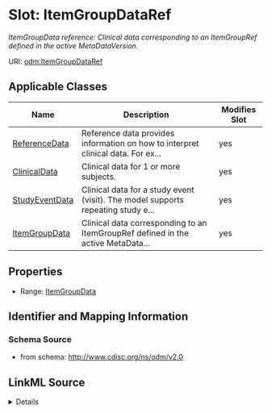 # Slot: ItemGroupDataRef


_ItemGroupData reference: Clinical data corresponding to an ItemGroupRef defined in the active MetaDataVersion._



URI: [odm:ItemGroupDataRef](http://www.cdisc.org/ns/odm/v2.0/ItemGroupDataRef)



<!-- no inheritance hierarchy -->




## Applicable Classes

| Name | Description | Modifies Slot |
| --- | --- | --- |
[ReferenceData](ReferenceData.md) | Reference data provides information on how to interpret clinical data. For ex... |  yes  |
[ClinicalData](ClinicalData.md) | Clinical data for 1 or more subjects. |  yes  |
[StudyEventData](StudyEventData.md) | Clinical data for a study event (visit). The model supports repeating study e... |  yes  |
[ItemGroupData](ItemGroupData.md) | Clinical data corresponding to an ItemGroupRef defined in the active MetaData... |  yes  |







## Properties

* Range: [ItemGroupData](ItemGroupData.md)





## Identifier and Mapping Information







### Schema Source


* from schema: http://www.cdisc.org/ns/odm/v2.0




## LinkML Source

<details>
```yaml
name: ItemGroupDataRef
description: 'ItemGroupData reference: Clinical data corresponding to an ItemGroupRef
  defined in the active MetaDataVersion.'
from_schema: http://www.cdisc.org/ns/odm/v2.0
rank: 1000
identifier: false
alias: ItemGroupDataRef
domain_of:
- ReferenceData
- ClinicalData
- StudyEventData
- ItemGroupData
range: ItemGroupData

```
</details>